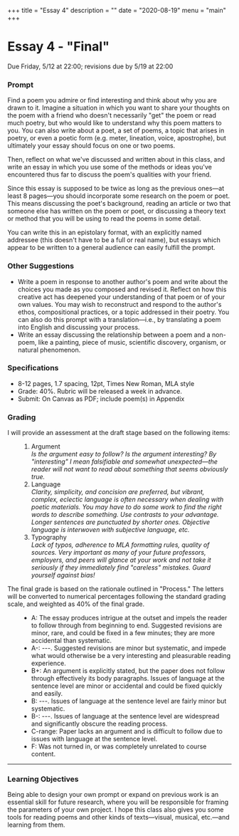 +++
title = "Essay 4"
description = ""
date = "2020-08-19"
menu = "main"
+++

<div class="essay">

# Essay 4 - "Final"

Due Friday, 5/12 at 22:00; revisions due by 5/19 at 22:00

### Prompt

Find a poem you admire or find interesting and think about why you are drawn to it. Imagine a situation in which you want to share your thoughts on the poem with a friend who doesn't necessarily "get" the poem or read much poetry, but who would like to understand why this poem matters to you. You can also write about a poet, a set of poems, a topic that arises in poetry, or even a poetic form (e.g. meter, lineation, voice, apostrophe), but ultimately your essay should focus on one or two poems.

Then, reflect on what we've discussed and written about in this class, and write an essay in which you use some of the methods or ideas you've encountered thus far to discuss the poem's qualities with your friend.

Since this essay is supposed to be twice as long as the previous ones—at least 8 pages—you should incorporate some research on the poem or poet. This means discussing the poet's background, reading an article or two that someone else has written on the poem or poet, or discussing a theory text or method that you will be using to read the poems in some detail.

You can write this in an epistolary format, with an explicitly named addressee (this doesn't have to be a full or real name), but essays which appear to be written to a general audience can easily fulfill the prompt.

### Other Suggestions

* Write a poem in response to another author's poem and write about the choices you made as you composed and revised it. Reflect on how this creative act has deepened your understanding of that poem or of your own values. You may wish to reconstruct and respond to the author's ethos, compositional practices, or a topic addressed in their poetry. You can also do this prompt with a translation—i.e., by translating a poem into English and discussing your process.
* Write an essay discussing the relationship between a poem and a non-poem, like a painting, piece of music, scientific discovery, organism, or natural phenomenon.


### Specifications

* 8-12 pages, 1.7 spacing, 12pt, Times New Roman, MLA style
* Grade: 40%. Rubric will be released a week in advance.
* Submit: On Canvas as PDF; include poem(s) in Appendix

### Grading

I will provide an assessment at the draft stage based on the following items:

<ol style="margin-left:30px">
<li> Argument <br>
    <i>Is the argument easy to follow? Is the argument interesting? By "interesting" I mean falsifiable and somewhat unexpected—the reader will not want to read about something that seems obviously true.</i>
<li> Language <br>
    <i>Clarity, simplicity, and concision are preferred, but vibrant, complex, eclectic language is often necessary when dealing with poetic materials. You may have to do some work to find the right words to describe something. Use contrasts to your advantage. Longer sentences are punctuated by shorter ones. Objective language is interwoven with subjective language, etc.</i>
<li> Typography <br>
    <i>Lack of typos, adherence to MLA formatting rules, quality of sources. Very important as many of your future professors, employers, and peers will glance at your work and not take it seriously if they immediately find "careless" mistakes. Guard yourself against bias!</i>
</ol>

The final grade is based on the rationale outlined in "Process." The letters will be converted to numerical percentages following the standard grading scale, and weighted as 40% of the final grade.
<ul style="margin-left:30px">
<li> A: The essay produces intrigue at the outset and impels the reader to follow through from beginning to end. Suggested revisions are minor, rare, and could be fixed in a few minutes; they are more accidental than systematic.
<li> A-: ---. Suggested revisions are minor but systematic, and impede what would otherwise be a very interesting and pleasurable reading experience.
<li> B+: An argument is explicitly stated, but the paper does not follow through effectively its body paragraphs. Issues of language at the sentence level are minor or accidental and could be fixed quickly and easily.
<li> B: ---. Issues of language at the sentence level are fairly minor but systematic.
<li> B-: ---. Issues of language at the sentence level are widespread and significantly obscure the reading process.
<li> C-range: Paper lacks an argument and is difficult to follow due to issues with language at the sentence level.
<li> F: Was not turned in, or was completely unrelated to course content.
</ul>

<hr>

### Learning Objectives

Being able to design your own prompt or expand on previous work is an essential skill for future research, where you will be responsible for framing the parameters of your own project. I hope this class also gives you some tools for reading poems and other kinds of texts—visual, musical, etc.—and learning from them.


</div>
